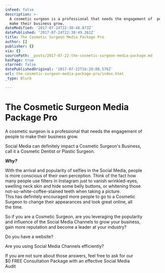 ```yaml
---
inFeed: false
description: >-
  A cosmetic surgeon is a professional that needs the engagement of  people to
  make their business grow. 
dateModified: '2017-07-24T22:38:48.873Z'
datePublished: '2017-07-24T22:38:49.261Z'
title: The Cosmetic Surgeon Media Package Pro
author: []
publisher: {}
via: {}
sourcePath: _posts/2017-07-22-the-cosmetic-surgeon-media-package.md
hasPage: true
starred: false
datePublishedOriginal: '2017-07-22T16:20:08.576Z'
url: the-cosmetic-surgeon-media-package-pro/index.html
_type: Blurb

---
```

# **The Cosmetic Surgeon Media Package Pro**

A cosmetic surgeon is a professional that needs the engagement of   
people to make their business grow. 

Social Media can definitely impact a Cosmetic Surgeon's Business,   
call it a Cosmetic Dentist or Plastic Surgeon.

_**Why?**_

With the arrival and popularity of selfies in the Social Media, people  
is more conscious of their own perception. Think of the fact how   
many people use filters in Instagram just to vanish wrinkled-eyes,  
swelling neck skin and hide some belly buttons, or whitening those  
not-so-white-coffee-stained teeth when taking a picture.  
This has definitely encouraged more people to go to a Cosmetic   
Surgeon to change their appearances and look great online, all  
the time. 

So if you are a Cosmetic Surgeon, are you leveraging the popularity  
and influence of the Social Media Channels to grow your business,  
gain more reputation and become a leader at your industry?

Do you have a website?

Are you using Social Media Channels efficiently?

If you are not sure about those answers, feel free to ask for our   
$0 FREE Consultation Package with an effective Social Media  
Audit